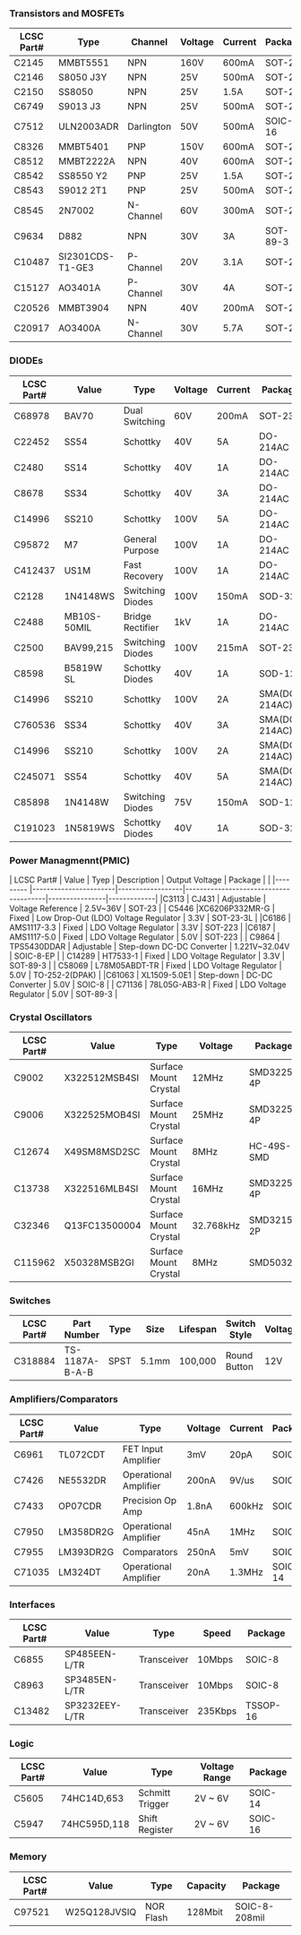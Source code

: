 ### Transistors and MOSFETs
| LCSC Part#   | Type      | Channel   | Voltage | Current | Package |
|-------------|-----------|-----------|---------|---------|---------|
| C2145       | MMBT5551  | NPN       | 160V    | 600mA   | SOT-23  |
| C2146       | S8050 J3Y | NPN       | 25V     | 500mA   | SOT-23  |
| C2150       | SS8050    | NPN       | 25V     | 1.5A    | SOT-23  |
| C6749       | S9013 J3  | NPN       | 25V     | 500mA   | SOT-23  |
| C7512       | ULN2003ADR| Darlington| 50V     | 500mA   | SOIC-16 |
| C8326       | MMBT5401  | PNP       | 150V    | 600mA   | SOT-23  |
| C8512       | MMBT2222A | NPN       | 40V     | 600mA   | SOT-23  |
| C8542       | SS8550 Y2 | PNP       | 25V     | 1.5A    | SOT-23  |
| C8543       | S9012 2T1 | PNP       | 25V     | 500mA   | SOT-23  |
| C8545       | 2N7002    | N-Channel | 60V     | 300mA   | SOT-23  |
| C9634       | D882      | NPN       | 30V     | 3A      | SOT-89-3|
| C10487      | SI2301CDS-T1-GE3 | P-Channel | 20V | 3.1A   | SOT-23  |
| C15127      | AO3401A   | P-Channel | 30V     | 4A      | SOT-23  |
| C20526      | MMBT3904  | NPN       | 40V     | 200mA   | SOT-23  |
| C20917      | AO3400A   | N-Channel | 30V     | 5.7A    | SOT-23  |


### DIODEs
| LCSC Part#   | Value   | Type             | Voltage | Current | Package   |
|-------------|---------|------------------|---------|---------|-----------|
| C68978      | BAV70   | Dual Switching   | 60V     | 200mA   | SOT-23    |
| C22452      | SS54    | Schottky         | 40V     | 5A      | DO-214AC  |
| C2480       | SS14    | Schottky         | 40V     | 1A      | DO-214AC  |
| C8678       | SS34    | Schottky         | 40V     | 3A      | DO-214AC  |
| C14996      | SS210   | Schottky         | 100V    | 5A      | DO-214AC  |
| C95872      | M7      | General Purpose  | 100V    | 1A      | DO-214AC  |
| C412437     | US1M    | Fast Recovery    | 100V    | 1A      | DO-214AC  |
| C2128       | 1N4148WS| Switching Diodes | 100V    | 150mA   | SOD-323   |
| C2488       | MB10S-50MIL | Bridge Rectifier | 1kV    | 1A      | DO-214AC  |
| C2500       | BAV99,215 | Switching Diodes | 100V   | 215mA   | SOT-23    |
| C8598       | B5819W SL| Schottky Diodes  | 40V     | 1A      | SOD-123   |
| C14996      | SS210   | Schottky         | 100V    | 2A      | SMA(DO-214AC)|
| C760536     | SS34    | Schottky         | 40V     | 3A      | SMA(DO-214AC)|
| C14996      | SS210   | Schottky         | 100V    | 2A      | SMA(DO-214AC)|
| C245071     | SS54    | Schottky         | 40V     | 5A      | SMA(DO-214AC)|
| C85898      | 1N4148W | Switching Diodes | 75V     | 150mA   | SOD-123   |
| C191023     | 1N5819WS| Schottky Diodes  | 40V     | 1A      | SOD-323   |

### Power Managmennt(PMIC)
| LCSC Part#  | Value             | Tyep            | Description                                  | Output Voltage | Package     |
| |---------    |-----------------------|------------------|---------------------------------------|----------------|-------------|
|C3113  | CJ431                 | Adjustable       | Voltage Reference                     | 2.5V~36V       | SOT-23      |
| C5446 |XC6206P332MR-G        | Fixed            | Low Drop-Out (LDO) Voltage Regulator  | 3.3V           | SOT-23-3L   |
|C6186 | AMS1117-3.3           | Fixed            | LDO Voltage Regulator                 | 3.3V           | SOT-223     |
|C6187 | AMS1117-5.0           | Fixed            | LDO Voltage Regulator                 | 5.0V           | SOT-223     |
| C9864 | TPS5430DDAR           | Adjustable       | Step-down DC-DC Converter             | 1.221V~32.04V  | SOIC-8-EP   |
| C14289 | HT7533-1              | Fixed            | LDO Voltage Regulator                 | 3.3V           | SOT-89-3    |
| C58069 | L78M05ABDT-TR         | Fixed            | LDO Voltage Regulator                 | 5.0V           | TO-252-2(DPAK) |
|C61063 | XL1509-5.0E1          | Step-down        | DC-DC Converter                       | 5.0V           | SOIC-8      |
| C71136 | 78L05G-AB3-R          | Fixed            | LDO Voltage Regulator                 | 5.0V           | SOT-89-3    | 


### Crystal Oscillators
| LCSC Part#        | Value   | Type                  | Voltage | Package           |
|------------------|---------|-----------------------|---------|-------------------|
| C9002            | X322512MSB4SI | Surface Mount Crystal  | 12MHz   | SMD3225-4P       |
| C9006            | X322525MOB4SI | Surface Mount Crystal  | 25MHz   | SMD3225-4P       |
| C12674           | X49SM8MSD2SC   | Surface Mount Crystal | 8MHz    | HC-49S-SMD       |
| C13738           | X322516MLB4SI  | Surface Mount Crystal | 16MHz   | SMD3225-4P       |
| C32346           | Q13FC13500004  | Surface Mount Crystal | 32.768kHz | SMD3215-2P     |
| C115962          | X50328MSB2GI   | Surface Mount Crystal | 8MHz    | SMD5032          |


### Switches
| LCSC Part# | Part Number         | Type   | Size      | Lifespan  | Switch Style   | Voltage   | Package |
|------------|---------------------|--------|-----------|-----------|----------------|-----------|---------|
| C318884    | TS-1187A-B-A-B      | SPST   | 5.1mm     | 100,000   | Round Button   | 12V       | SMD     |


### Amplifiers/Comparators
| LCSC Part#       | Value    | Type                  | Voltage | Current    | Package  |
|-----------------|----------|-----------------------|---------|------------|----------|
| C6961           | TL072CDT | FET Input Amplifier   | 3mV     | 20pA       | SOIC-8   |
| C7426           | NE5532DR | Operational Amplifier | 200nA   | 9V/us      | SOIC-8   |
| C7433           | OP07CDR  | Precision Op Amp      | 1.8nA   | 600kHz     | SOIC-8   |
| C7950           | LM358DR2G| Operational Amplifier | 45nA    | 1MHz       | SOIC-8   |
| C7955           | LM393DR2G| Comparators           | 250nA   | 5mV        | SOIC-8   |
| C71035          | LM324DT  | Operational Amplifier | 20nA    | 1.3MHz     | SOIC-14  |

### Interfaces
| LCSC Part#       | Value            | Type                    | Speed    | Package   |
|-----------------|------------------|-------------------------|----------|-----------|
| C6855           | SP485EEN-L/TR    | Transceiver             | 10Mbps   | SOIC-8    |
| C8963           | SP3485EN-L/TR    | Transceiver             | 10Mbps   | SOIC-8    |
| C13482          | SP3232EEY-L/TR   | Transceiver             | 235Kbps  | TSSOP-16 |


### Logic
| LCSC Part#       | Value            | Type                     | Voltage Range | Package   |
|-----------------|------------------|--------------------------|---------------|-----------|
| C5605           | 74HC14D,653      | Schmitt Trigger          | 2V ~ 6V       | SOIC-14   |
| C5947           | 74HC595D,118     | Shift Register           | 2V ~ 6V       | SOIC-16   |

### Memory
| LCSC Part#       | Value           | Type                | Capacity | Package     |
|-----------------|-----------------|---------------------|----------|-------------|
| C97521          | W25Q128JVSIQ    | NOR Flash           | 128Mbit  | SOIC-8-208mil|



